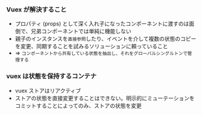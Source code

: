 ### Vuex が解決すること
- プロパティ (props) として深く入れ子になったコンポーネントに渡すのは面倒で、兄弟コンポーネントでは単純に機能しない
- 親子のインスタンスを`直接参照`したり、イベントを介して複数の状態のコピーを変更、同期することを試みるソリューションに頼っていること
- => `コンポーネントから共有している状態を抽出し、それをグローバルシングルトンで管理する`
### vuex は状態を保持するコンテナ
- vuex ストアはリアクティブ
- ストアの状態を直接変更することはできない。明示的にミューテーションをコミットすることによってのみ、ストアの状態を変更